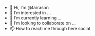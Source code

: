 - 👋 Hi, I’m @farrasnn
- 👀 I’m interested in ...
- 🌱 I’m currently learning ...
- 💞️ I’m looking to collaborate on ...
- 📫 How to reach me through here social
<!---
farrasnn/farrasnn is a ✨ special ✨ repository because its `README.md` (this file) appears on your GitHub profile.
You can click the Preview link to take a look at your changes.
--->
